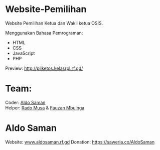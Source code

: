 # Website-Pemilihan
Website Pemilihan Ketua dan Wakil ketua OSIS.

Menggunakan Bahasa Pemrograman: 
- HTML
- CSS
- JavaScript
- PHP

Preview: <a target="_blank" href="http://pilketos.kelasrpl.rf.gd/">http://pilketos.kelasrpl.rf.gd/</a>

# Team:
Coder: <a target="_blank" href="https://instagram.com/aldosaman_">Aldo Saman</a><br>
Helper: <a target="_blank" href="https://instagram.com/ra_sixteen16">Rado Musa</a> & <a href="https://instagram.com/fzann_mbngaa">Fauzan Mbuinga</a>

# Aldo Saman
Website: www.aldosaman.rf.gd
Donation: https://saweria.co/AldoSaman
